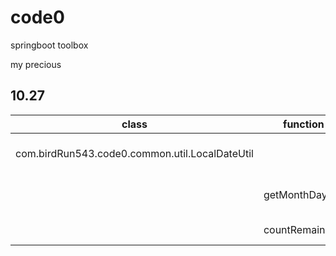 # code0

springboot toolbox

my precious

## 10.27

| class   | function    |usage |
| ---- | ---- |---- |
|com.birdRun543.code0.common.util.LocalDateUtil   |       |handle some LocalDateTime format   | 
|   |getMonthDay1    |get the first day of the month | 
|   |countRemainDay    |calculate remain days | 


